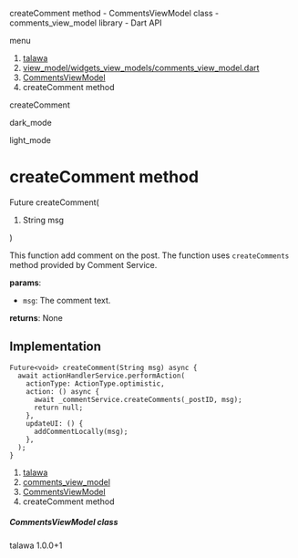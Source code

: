 




createComment method - CommentsViewModel class - comments\_view\_model library - Dart API







menu

1. [talawa](../../index.html)
2. [view\_model/widgets\_view\_models/comments\_view\_model.dart](../../view_model_widgets_view_models_comments_view_model/view_model_widgets_view_models_comments_view_model-library.html)
3. [CommentsViewModel](../../view_model_widgets_view_models_comments_view_model/CommentsViewModel-class.html)
4. createComment method

createComment


dark\_mode

light\_mode




# createComment method


Future<void>
createComment(

1. String msg

)

This function add comment on the post. The function uses `createComments` method provided by Comment Service.

**params**:

* `msg`: The comment text.

**returns**:
None


## Implementation

```
Future<void> createComment(String msg) async {
  await actionHandlerService.performAction(
    actionType: ActionType.optimistic,
    action: () async {
      await _commentService.createComments(_postID, msg);
      return null;
    },
    updateUI: () {
      addCommentLocally(msg);
    },
  );
}
```

 


1. [talawa](../../index.html)
2. [comments\_view\_model](../../view_model_widgets_view_models_comments_view_model/view_model_widgets_view_models_comments_view_model-library.html)
3. [CommentsViewModel](../../view_model_widgets_view_models_comments_view_model/CommentsViewModel-class.html)
4. createComment method

##### CommentsViewModel class





talawa
1.0.0+1






